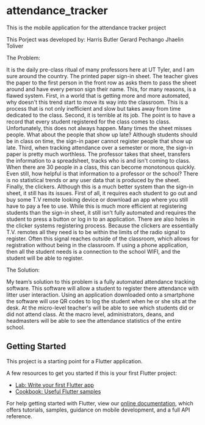 # attendance_tracker

This is the mobile application for the attendance tracker project

This Porject was developed by:
Harris Butler
Gerard Pechango
Jhaelin Toliver

The Problem:

It is the daily pre-class ritual of many professors here at UT Tyler, and I am sure around the country. The printed paper sign-in sheet. The teacher gives the paper to the first person in the front row as asks them to pass the sheet around and have every person sign their name. This, for many reasons, is a flawed system. First, in a world that is getting more and more automated, why doesn't this trend start to move its way into the classroom. This is a process that is not only inefficient and slow but takes away from time dedicated to the class. Second, it is terrible at its job. The point is to have a record that every student registered for the class comes to class. Unfortunately, this does not always happen. Many times the sheet misses people. What about the people that show up late? Although students should be in class on time, the sign-in paper cannot register people that show up late. Third, when tracking attendance over a semester or more, the sign-in paper is pretty much worthless. The professor takes that sheet, transfers the information to a spreadsheet, tracks who is and isn't coming to class. When there are 30 people in a class, this can become monotonous quickly. Even still, how helpful is that information to a professor or the school? There is no statistical trends or any user data that is produced by the sheet. Finally, the clickers. Although this is a much better system than the sign-in sheet, it still has its issues. First of all, it requires each student to go out and buy some T.V remote looking device or download an app where you still have to pay a fee to use. While this is much more efficient at registering students than the sign-in sheet, it still isn't fully automated and requires the student to press a button or log in to an application. There are also holes in the clicker systems registering process. Because the clickers are essentially T.V. remotes all they need is to be within the limits of the radio signal to register. Often this signal reaches outside of the classroom, which allows for registration without being in the classroom. If using a phone application, then all the student needs is a connection to the school WIFI, and the student will be able to register. 

The Solution:

My team’s solution to this problem is a fully automated attendance tracking software. This software will allow a student to register there attendance with litter user interaction. Using an application downloaded onto a smartphone the software will use QR codes to log the student when he or she sits at the desk. At the micro-level teacher's will be able to see which students did or did not attend class. At the macro level, administrators, deans, and headmasters will be able to see the attendance statistics of the entire school. 

## Getting Started

This project is a starting point for a Flutter application.

A few resources to get you started if this is your first Flutter project:

- [Lab: Write your first Flutter app](https://flutter.dev/docs/get-started/codelab)
- [Cookbook: Useful Flutter samples](https://flutter.dev/docs/cookbook)

For help getting started with Flutter, view our
[online documentation](https://flutter.dev/docs), which offers tutorials,
samples, guidance on mobile development, and a full API reference.
